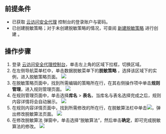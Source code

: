 ## 前提条件

- 已获取 [云访问安全代理](https://console.cloud.tencent.com/casb) 控制台的登录账户与密码。
- 已创建脱敏策略；对于未创建脱敏策略的情况，可查阅 [新建脱敏策略](https://cloud.tencent.com/document/product/1303/56900) 进行创建 。

## 操作步骤
1. 登录 [云访问安全代理控制台](https://console.cloud.tencent.com/casb)，单击左上角的区域下拉框，切换区域。
2. 在左侧导航菜单栏中，单击数据脱敏菜单下的**脱敏策略** ，选择该区域下的实例，进入脱敏策略页面。
![](https://main.qcloudimg.com/raw/015c463c1e77279ba87850c7ee3bc390.png)
3. 在脱敏策略页面中，找到所需编辑的策略所在行，在其右侧操作项中单击**规则管理**，进入规则管理页面。
![](https://main.qcloudimg.com/raw/ce6c914f3a2e18f566d11b1bcde1def4.png)
4. 在规则管理页面中，单击选择**库名** > **表名**，当库名与表名选择完成之后，规则内容详情将会自动展示。
![](https://main.qcloudimg.com/raw/dc1b3cc608392afb2efad18512831bcd.png)
5. 在规则内容详情页面中，找到所需修改的所在行，在脱敏算法栏中单击![](https://main.qcloudimg.com/raw/c98b26b3b94c18828a657df7e5f7728b.png)，弹出修改脱敏算法页面。
 ![](https://main.qcloudimg.com/raw/057660e62083d544b14853095ea374ff.png)
6. 在修改脱敏算法 弹窗中，单击选择“脱敏算法”，然后单击**确定**，即可完成脱敏算法的修改。
![](https://main.qcloudimg.com/raw/033c1acf9b6e8cb2d811bc793948ab51.png)
